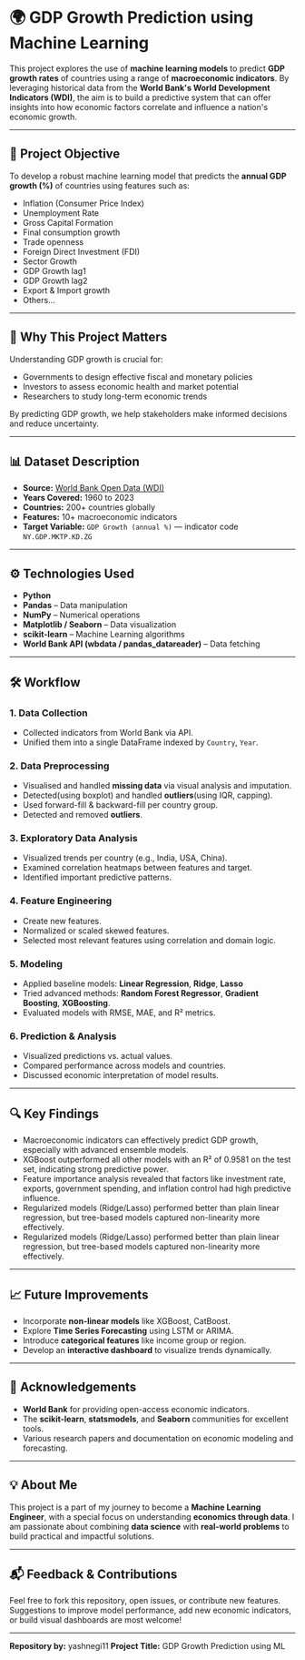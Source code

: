 
# 🌍 GDP Growth Prediction using Machine Learning

This project explores the use of **machine learning models** to predict **GDP growth rates** of countries using a range of **macroeconomic indicators**. By leveraging historical data from the **World Bank's World Development Indicators (WDI)**, the aim is to build a predictive system that can offer insights into how economic factors correlate and influence a nation's economic growth.

---

## 📌 Project Objective

To develop a robust machine learning model that predicts the **annual GDP growth (%)** of countries using features such as:

- Inflation (Consumer Price Index)
- Unemployment Rate
- Gross Capital Formation
- Final consumption growth
- Trade openness
- Foreign Direct Investment (FDI)
- Sector Growth
- GDP Growth lag1
- GDP Growth lag2
- Export & Import growth
- Others...


---

## 🧠 Why This Project Matters

Understanding GDP growth is crucial for:
- Governments to design effective fiscal and monetary policies
- Investors to assess economic health and market potential
- Researchers to study long-term economic trends

By predicting GDP growth, we help stakeholders make informed decisions and reduce uncertainty.

---

## 📊 Dataset Description

- **Source:** [World Bank Open Data (WDI)](https://databank.worldbank.org/source/world-development-indicators)
- **Years Covered:** 1960 to 2023
- **Countries:** 200+ countries globally
- **Features:** 10+ macroeconomic indicators
- **Target Variable:** `GDP Growth (annual %)` — indicator code `NY.GDP.MKTP.KD.ZG`

---

## ⚙️ Technologies Used

- **Python**
- **Pandas** – Data manipulation
- **NumPy** – Numerical operations
- **Matplotlib / Seaborn** – Data visualization
- **scikit-learn** – Machine Learning algorithms
- **World Bank API (wbdata / pandas_datareader)** – Data fetching

---

## 🛠️ Workflow

### 1. **Data Collection**
- Collected indicators from World Bank via API.
- Unified them into a single DataFrame indexed by `Country`, `Year`.

### 2. **Data Preprocessing**
- Visualised and handled **missing data** via visual analysis and imputation.
- Detected(using boxplot) and handled **outliers**(using IQR, capping).
- Used forward-fill & backward-fill per country group.
- Detected and removed **outliers**.

### 3. **Exploratory Data Analysis**
- Visualized trends per country (e.g., India, USA, China).
- Examined correlation heatmaps between features and target.
- Identified important predictive patterns.

### 4. **Feature Engineering**
- Create new features.
- Normalized or scaled skewed features.
- Selected most relevant features using correlation and domain logic.

### 5. **Modeling**
- Applied baseline models: **Linear Regression**, **Ridge**, **Lasso**
- Tried advanced methods: **Random Forest Regressor**, **Gradient Boosting**, **XGBoosting**.
- Evaluated models with RMSE, MAE, and R² metrics.

### 6. **Prediction & Analysis**
- Visualized predictions vs. actual values.
- Compared performance across models and countries.
- Discussed economic interpretation of model results.

---

## 🔍 Key Findings

- Macroeconomic indicators can effectively predict GDP growth, especially with advanced ensemble models.
- XGBoost outperformed all other models with an R² of 0.9581 on the test set, indicating strong predictive power.
- Feature importance analysis revealed that factors like investment rate, exports, government spending, and inflation control had high predictive influence.
- Regularized models (Ridge/Lasso) performed better than plain linear regression, but tree-based models captured non-linearity more effectively.
- Regularized models (Ridge/Lasso) performed better than plain linear regression, but tree-based models captured non-linearity more effectively.
  
---

## 📈 Future Improvements

- Incorporate **non-linear models** like XGBoost, CatBoost.
- Explore **Time Series Forecasting** using LSTM or ARIMA.
- Introduce **categorical features** like income group or region.
- Develop an **interactive dashboard** to visualize trends dynamically.

---

## 🙌 Acknowledgements

- **World Bank** for providing open-access economic indicators.
- The **scikit-learn**, **statsmodels**, and **Seaborn** communities for excellent tools.
- Various research papers and documentation on economic modeling and forecasting.

---

## 💡 About Me

This project is a part of my journey to become a **Machine Learning Engineer**, with a special focus on understanding **economics through data**. I am passionate about combining **data science** with **real-world problems** to build practical and impactful solutions.

---

## 📬 Feedback & Contributions

Feel free to fork this repository, open issues, or contribute new features. Suggestions to improve model performance, add new economic indicators, or build visual dashboards are most welcome!

---

**Repository by:** yashnegi11 
**Project Title:** GDP Growth Prediction using ML  

